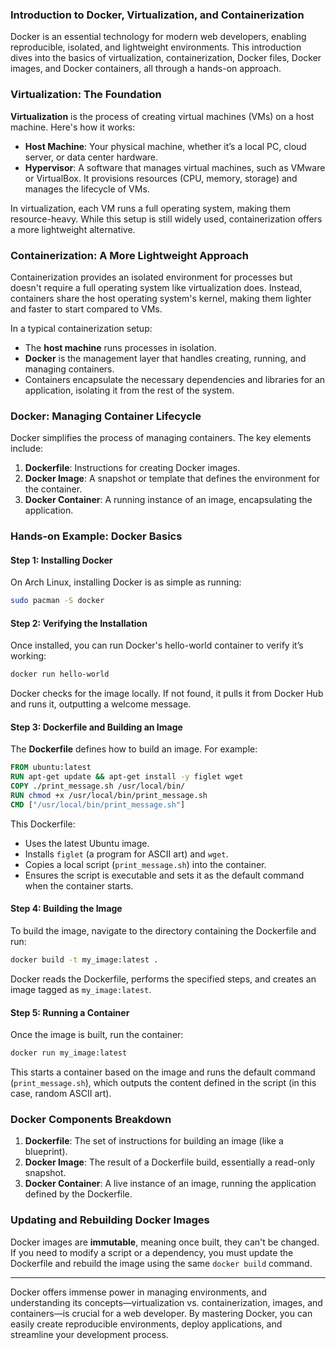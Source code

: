 ### Introduction to Docker, Virtualization, and Containerization

Docker is an essential technology for modern web developers, enabling reproducible, isolated, and lightweight environments. This introduction dives into the basics of virtualization, containerization, Docker files, Docker images, and Docker containers, all through a hands-on approach.

### Virtualization: The Foundation

**Virtualization** is the process of creating virtual machines (VMs) on a host machine. Here's how it works:

- **Host Machine**: Your physical machine, whether it’s a local PC, cloud server, or data center hardware.
- **Hypervisor**: A software that manages virtual machines, such as VMware or VirtualBox. It provisions resources (CPU, memory, storage) and manages the lifecycle of VMs.

In virtualization, each VM runs a full operating system, making them resource-heavy. While this setup is still widely used, containerization offers a more lightweight alternative.

### Containerization: A More Lightweight Approach

Containerization provides an isolated environment for processes but doesn't require a full operating system like virtualization does. Instead, containers share the host operating system's kernel, making them lighter and faster to start compared to VMs.

In a typical containerization setup:
- The **host machine** runs processes in isolation.
- **Docker** is the management layer that handles creating, running, and managing containers.
- Containers encapsulate the necessary dependencies and libraries for an application, isolating it from the rest of the system.

### Docker: Managing Container Lifecycle

Docker simplifies the process of managing containers. The key elements include:

1. **Dockerfile**: Instructions for creating Docker images.
2. **Docker Image**: A snapshot or template that defines the environment for the container.
3. **Docker Container**: A running instance of an image, encapsulating the application.

### Hands-on Example: Docker Basics

#### Step 1: Installing Docker
On Arch Linux, installing Docker is as simple as running:
```bash
sudo pacman -S docker
```

#### Step 2: Verifying the Installation
Once installed, you can run Docker's hello-world container to verify it’s working:
```bash
docker run hello-world
```
Docker checks for the image locally. If not found, it pulls it from Docker Hub and runs it, outputting a welcome message.

#### Step 3: Dockerfile and Building an Image
The **Dockerfile** defines how to build an image. For example:
```dockerfile
FROM ubuntu:latest
RUN apt-get update && apt-get install -y figlet wget
COPY ./print_message.sh /usr/local/bin/
RUN chmod +x /usr/local/bin/print_message.sh
CMD ["/usr/local/bin/print_message.sh"]
```

This Dockerfile:
- Uses the latest Ubuntu image.
- Installs `figlet` (a program for ASCII art) and `wget`.
- Copies a local script (`print_message.sh`) into the container.
- Ensures the script is executable and sets it as the default command when the container starts.

#### Step 4: Building the Image
To build the image, navigate to the directory containing the Dockerfile and run:
```bash
docker build -t my_image:latest .
```
Docker reads the Dockerfile, performs the specified steps, and creates an image tagged as `my_image:latest`.

#### Step 5: Running a Container
Once the image is built, run the container:
```bash
docker run my_image:latest
```
This starts a container based on the image and runs the default command (`print_message.sh`), which outputs the content defined in the script (in this case, random ASCII art).

### Docker Components Breakdown

1. **Dockerfile**: The set of instructions for building an image (like a blueprint).
2. **Docker Image**: The result of a Dockerfile build, essentially a read-only snapshot.
3. **Docker Container**: A live instance of an image, running the application defined by the Dockerfile.

### Updating and Rebuilding Docker Images
Docker images are **immutable**, meaning once built, they can't be changed. If you need to modify a script or a dependency, you must update the Dockerfile and rebuild the image using the same `docker build` command.

---

Docker offers immense power in managing environments, and understanding its concepts—virtualization vs. containerization, images, and containers—is crucial for a web developer. By mastering Docker, you can easily create reproducible environments, deploy applications, and streamline your development process.